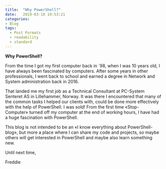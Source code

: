 ```yaml
---
title:  "Why PowerShell?"
date:   2019-03-10 19:53:21
categories: 
- Blog
tags:
  - Post Formats
  - readability
  - standard
---
```


**Why PowerShell?**

From the time I got my first computer back in `98, when I was 10 years old, I have always been fascinated by computers. After some years in other professionals, I went back to school and earned a degree in Network and System administration back in 2016.

That landed me my first job as a Technical Consultant at PC-System Senteret AS in Lillehammer, Norway. It was there I encountered that many of the common tasks I helped our clients with, could be done more effectively with the help of PowerShell. I was sold! From the first time «Stop-Computer» turned off my computer at the end of working hours, I have had a huge fascination with PowerShell.

This blog is not intended to be an «I know everything about PowerShell-blog», but more a place where I can share my code and projects, so maybe others will get interested in PowerShell and maybe also learn something new.

Until next time,

Freddie
